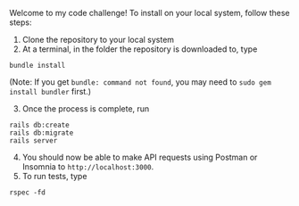 Welcome to my code challenge!  To install on your local system, follow these steps:

1. Clone the repository to your local system
2. At a terminal, in the folder the repository is downloaded to, type
```
bundle install
```
(Note: If you get `bundle: command not found`, you may need to `sudo gem install bundler` first.)

3. Once the process is complete, run
```
rails db:create
rails db:migrate
rails server
```
4. You should now be able to make API requests using Postman or Insomnia to `http://localhost:3000`.
5. To run tests, type
```
rspec -fd
```
